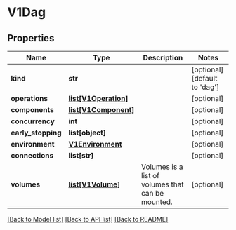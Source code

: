 # V1Dag

## Properties
Name | Type | Description | Notes
------------ | ------------- | ------------- | -------------
**kind** | **str** |  | [optional] [default to 'dag']
**operations** | [**list[V1Operation]**](V1Operation.md) |  | [optional] 
**components** | [**list[V1Component]**](V1Component.md) |  | [optional] 
**concurrency** | **int** |  | [optional] 
**early_stopping** | **list[object]** |  | [optional] 
**environment** | [**V1Environment**](V1Environment.md) |  | [optional] 
**connections** | **list[str]** |  | [optional] 
**volumes** | [**list[V1Volume]**](V1Volume.md) | Volumes is a list of volumes that can be mounted. | [optional] 

[[Back to Model list]](../README.md#documentation-for-models) [[Back to API list]](../README.md#documentation-for-api-endpoints) [[Back to README]](../README.md)



